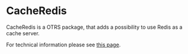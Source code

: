 # CacheRedis

CacheRedis is a OTRS package, that adds a possibility to use Redis as a cache server.

For technical information please see [this page](doc/en/CacheRedis.md).
